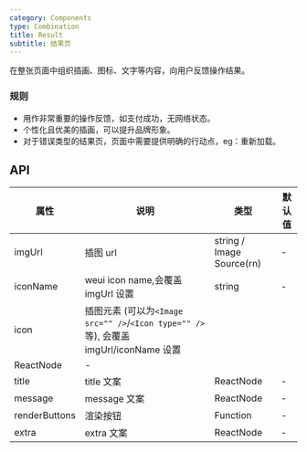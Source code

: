 ```yaml
---
category: Components
type: Combination
title: Result
subtitle: 结果页
---
```


在整张页面中组织插画、图标、文字等内容，向用户反馈操作结果。

### 规则

- 用作非常重要的操作反馈，如支付成功，无网络状态。
- 个性化且优美的插画，可以提升品牌形象。
- 对于错误类型的结果页，页面中需要提供明确的行动点，eg：重新加载。

## API

属性 | 说明 | 类型 | 默认值
----|-----|------|------
imgUrl | 插图 url | string / Image Source(rn)  | -
iconName | weui icon name,会覆盖 imgUrl 设置 | string  | -
icon | 插图元素 (可以为`<Image src="" />`/`<Icon type="" />`等), 会覆盖 imgUrl/iconName 设置  | 
ReactNode | -
title | title 文案 | ReactNode | -
message | message 文案 | ReactNode | -
renderButtons | 渲染按钮 | Function | -
extra | extra 文案 | ReactNode | -
